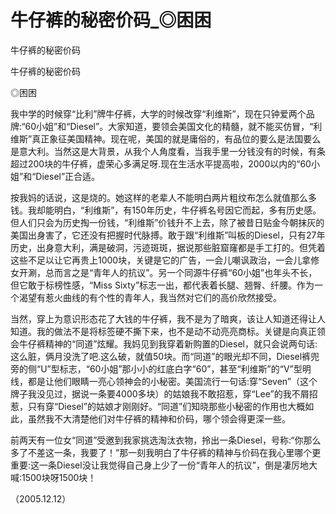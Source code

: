 # 牛仔裤的秘密价码_◎困困

牛仔裤的秘密价码

牛仔裤的秘密价码

◎困困

我中学的时候穿“比利”牌牛仔裤，大学的时候改穿“利维斯”，现在只钟爱两个品牌:“60小姐”和“Diesel”。大家知道，要领会美国文化的精髓，就不能买仿冒，“利维斯”真正象征美国精神。现在呢，美国的就是庸俗的，有品位的要么是法国要么是意大利。当然这是大背景，从我个人角度看，当我手里一分钱没有的时候，有条超过200块的牛仔裤，虚荣心多满足呀.现在生活水平提高啦，2000以内的“60小姐”和“Diesel”正合适。

按我妈的话说，这是烧的。她这样的老辈人不能明白两片粗纹布怎么就值那么多钱。我却能明白，“利维斯”，有150年历史，牛仔裤名号因它而起，多有历史感。但人们只会为历史掏一份钱，“利维斯”价钱升不上去，除了被昔日贴金今朝抹灰的美国出身害了，它还没有把握时代脉搏。敢于跟“利维斯”叫板的Diesel，只有27年历史，出身意大利，满是破洞，污迹斑斑，据说那些脏窟窿都是手工打的。但凭着这些不足以让它再贵上1000块，关键是它的广告，一会儿嘲讽政治，一会儿拿修女开涮，总而言之是“青年人的抗议”。另一个同源牛仔裤“60小姐”也年头不长，但它敢于标榜性感，“Miss Sixty”标志一出，都代表着长腿、翘臀、纤腰。作为一个渴望有惹火曲线的有个性的青年人，我当然对它们的高价欣然接受。

当然，穿上为意识形态花了大钱的牛仔裤，我不是为了暗爽，该让人知道还得让人知道。我的做法不是将标签硬不撕下来，也不是动不动亮亮商标。关键是向真正领会牛仔裤精神的“同道”炫耀。我妈见到我穿着新购置的Diesel，就只会说两句话:这么脏，俩月没洗了吧.这么破，就值50块。而“同道”的眼光却不同，Diesel裤兜旁的侧“U”型标志，“60小姐”那小小的红底白字“60”，甚至“利维斯”的“V”型明线，都是让他们眼睛一亮心领神会的小秘密。美国流行一句话:穿“Seven”（这个牌子我没见过，据说一条要4000多块）的姑娘我不敢招惹，穿“Lee”的我不屑招惹，只有穿“Diesel”的姑娘才刚刚好。“同道”们知晓那些小秘密的作用也大概如此，虽然我不大清楚他们对牛仔裤的精神和价码，哪个领会得更深一些。

前两天有一位女“同道”受邀到我家挑选淘汰衣物，拎出一条Diesel，号称:“你那么多了不差这一条，我要了！”那一刻我明白了牛仔裤的精神与价码在我心里哪个更重要:这一条Diesel没让我觉得自己身上少了一份“青年人的抗议”，倒是凄厉地大喊:1500块呀1500块！

（2005.12.12）